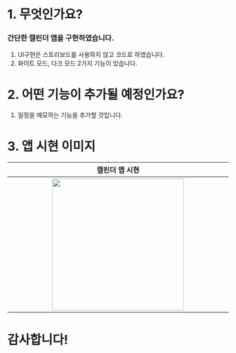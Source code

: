 # 1. 무엇인가요?
### 간단한 캘린더 앱을 구현하였습니다.
1. UI구현은 스토리보드를 사용하지 않고 코드로 하였습니다.
2. 화이트 모드, 다크 모드 2가지 기능이 있습니다.

# 2. 어떤 기능이 추가될 예정인가요?
1. 일정을 메모하는 기능을 추가할 것입니다.

# 3. 앱 시현 이미지

<table>
  <tr>
    <th width="30%">캘린더 앱 시현</th>
  </tr>
  <tr>
    <th rowspan="9"><img src="https://user-images.githubusercontent.com/47823405/53235139-75460300-36d4-11e9-9424-7866606c7d5b.gif" width="300"></th>
     </tr>
<table>
  
  
# 감사합니다!

  
